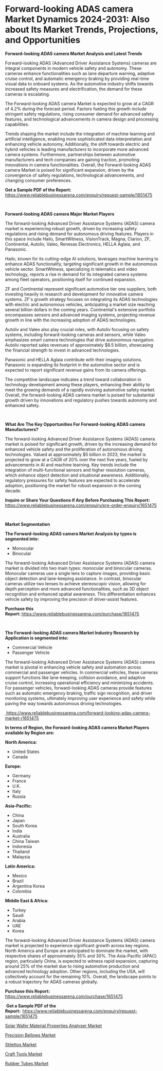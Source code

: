 <p><h1>Forward-looking ADAS camera Market Dynamics 2024-2031: Also about Its Market Trends, Projections, and Opportunities</h1></p><p><strong>Forward-looking ADAS camera Market Analysis and Latest Trends</strong></p>
<p><p>Forward-looking ADAS (Advanced Driver Assistance Systems) cameras are integral components in modern vehicle safety and autonomy. These cameras enhance functionalities such as lane departure warning, adaptive cruise control, and automatic emergency braking by providing real-time visual data to onboard systems. As the automotive industry shifts towards increased safety measures and electrification, the demand for these cameras is escalating.</p><p>The Forward-looking ADAS camera Market is expected to grow at a CAGR of 4.2% during the forecast period. Factors fueling this growth include stringent safety regulations, rising consumer demand for advanced safety features, and technological advancements in camera design and processing capabilities. </p><p>Trends shaping the market include the integration of machine learning and artificial intelligence, enabling more sophisticated data interpretation and enhancing vehicle autonomy. Additionally, the shift towards electric and hybrid vehicles is leading manufacturers to incorporate more advanced camera systems. Furthermore, partnerships between automotive manufacturers and tech companies are gaining traction, promoting innovations in camera functionalities. Overall, the Forward-looking ADAS camera Market is poised for significant expansion, driven by the convergence of safety regulations, technological advancements, and changing consumer preferences.</p></p>
<p><strong>Get a Sample PDF of the Report:&nbsp;</strong> <a href="https://www.reliablebusinessarena.com/enquiry/request-sample/1651475?utm_campaign=1284&utm_medium=2&utm_source=Github&utm_content=ia&utm_term=26092024&utm_id=forward-looking-adas-camera">https://www.reliablebusinessarena.com/enquiry/request-sample/1651475</a></p>
<p>&nbsp;</p>
<p><strong>Forward-looking ADAS camera Major Market Players</strong></p>
<p><p>The forward-looking Advanced Driver Assistance Systems (ADAS) camera market is experiencing robust growth, driven by increasing safety regulations and rising demand for autonomous driving features. Players in this space include Hailo, SmartWitness, VisionTrack, Magna, Clarion, ZF, Continental, Autoliv, Valeo, Renesas Electronics, HELLA Aglaia, and Panasonic.</p><p>Hailo, known for its cutting-edge AI solutions, leverages machine learning to enhance ADAS functionality, targeting significant growth in the autonomous vehicle sector. SmartWitness, specializing in telematics and video technology, reports a rise in demand for its integrated camera systems among fleet operators, positioning itself for continued expansion.</p><p>ZF and Continental represent significant automotive tier one suppliers, both investing heavily in research and development for innovative camera systems. ZF's growth strategy focuses on integrating its ADAS technologies with electric and autonomous vehicles, anticipating a market size reaching several billion dollars in the coming years. Continental's extensive portfolio encompasses sensors and advanced imaging systems, projecting revenue growth in line with the increasing adoption of ADAS technologies.</p><p>Autoliv and Valeo also play crucial roles, with Autoliv focusing on safety systems, including forward-looking cameras and sensors, while Valeo emphasizes smart camera technologies that drive autonomous navigation. Autoliv reported sales revenues of approximately $8.5 billion, showcasing the financial strength to invest in advanced technologies.</p><p>Panasonic and HELLA Aglaia contribute with their imaging solutions. Panasonic is expanding its footprint in the automotive sector and is expected to report significant revenue gains from its camera offerings.</p><p>The competitive landscape indicates a trend toward collaboration in technology development among these players, enhancing their ability to meet the growing demands of a rapidly evolving automotive safety market. Overall, the forward-looking ADAS camera market is poised for substantial growth driven by innovations and regulatory pushes towards autonomy and enhanced safety.</p></p>
<p>&nbsp;</p>
<p><strong>What Are The Key Opportunities For Forward-looking ADAS camera Manufacturers?</strong></p>
<p><p>The forward-looking Advanced Driver Assistance Systems (ADAS) camera market is poised for significant growth, driven by the increasing demand for enhanced vehicle safety and the proliferation of autonomous driving technologies. Valued at approximately $5 billion in 2023, the market is projected to grow at a CAGR of 20% over the next five years, fueled by advancements in AI and machine learning. Key trends include the integration of multi-functional sensors and higher resolution cameras, which enhance object detection and situational awareness. Additionally, regulatory pressures for safety features are expected to accelerate adoption, positioning the market for robust expansion in the coming decade.</p></p>
<p><strong>Inquire or Share Your Questions If Any Before Purchasing This Report:</strong> <a href="https://www.reliablebusinessarena.com/enquiry/pre-order-enquiry/1651475?utm_campaign=1284&utm_medium=2&utm_source=Github&utm_content=ia&utm_term=26092024&utm_id=forward-looking-adas-camera">https://www.reliablebusinessarena.com/enquiry/pre-order-enquiry/1651475</a></p>
<p>&nbsp;</p>
<p><strong>Market Segmentation</strong></p>
<p><strong>The Forward-looking ADAS camera Market Analysis by types is segmented into:</strong></p>
<p><ul><li>Monocular</li><li>Binocular</li></ul></p>
<p><p>The forward-looking Advanced Driver Assistance Systems (ADAS) camera market is divided into two main types: monocular and binocular cameras. Monocular cameras use a single lens to capture images, providing basic object detection and lane-keeping assistance. In contrast, binocular cameras utilize two lenses to achieve stereoscopic vision, allowing for depth perception and more advanced functionalities, such as 3D object recognition and enhanced spatial awareness. This differentiation enhances vehicle safety by improving the precision of driver-assist features.</p></p>
<p><strong>Purchase this Report:&nbsp;</strong><a href="https://www.reliablebusinessarena.com/purchase/1651475?utm_campaign=1284&utm_medium=2&utm_source=Github&utm_content=ia&utm_term=26092024&utm_id=forward-looking-adas-camera">https://www.reliablebusinessarena.com/purchase/1651475</a></p>
<p>&nbsp;</p>
<p><strong>The Forward-looking ADAS camera Market Industry Research by Application is segmented into:</strong></p>
<p><ul><li>Commercial Vehicle</li><li>Passenger Vehicle</li></ul></p>
<p><p>The forward-looking Advanced Driver Assistance Systems (ADAS) camera market is pivotal in enhancing vehicle safety and automation across commercial and passenger vehicles. In commercial vehicles, these cameras support functions like lane-keeping, collision avoidance, and adaptive cruise control, increasing operational efficiency and minimizing accidents. For passenger vehicles, forward-looking ADAS cameras provide features such as automatic emergency braking, traffic sign recognition, and driver monitoring systems, ultimately improving user experience and safety while paving the way towards autonomous driving technologies.</p></p>
<p><a href="https://www.reliablebusinessarena.com/forward-looking-adas-camera-market-r1651475?utm_campaign=1284&utm_medium=2&utm_source=Github&utm_content=ia&utm_term=26092024&utm_id=forward-looking-adas-camera">&nbsp;https://www.reliablebusinessarena.com/forward-looking-adas-camera-market-r1651475</a></p>
<p><strong>In terms of Region, the Forward-looking ADAS camera Market Players available by Region are:</strong></p>
<p>
    <p> <strong> North America: </strong>
        <ul>
            <li>United States</li>
            <li>Canada</li>
        </ul>
        </p> 
    <p> <strong> Europe: </strong>
        <ul>
            <li>Germany</li>
            <li>France</li>
            <li>U.K.</li>
            <li>Italy</li>
            <li>Russia</li>
        </ul>
        </p> 
    <p> <strong> Asia-Pacific: </strong>
        <ul>
            <li>China</li>
            <li>Japan</li>
            <li>South Korea</li>
            <li>India</li>
            <li>Australia</li>
            <li>China Taiwan</li>
            <li>Indonesia</li>
            <li>Thailand</li>
            <li>Malaysia</li>
        </ul>
        </p> 
    <p> <strong> Latin America: </strong>
        <ul>
            <li>Mexico</li>
            <li>Brazil</li>
            <li>Argentina Korea</li>
            <li>Colombia</li>
        </ul>
        </p> 
    <p> <strong> Middle East & Africa: </strong>
        <ul>
            <li>Turkey</li>
            <li>Saudi</li>
            <li>Arabia</li>
            <li>UAE</li>
            <li>Korea</li>
        </ul>
    </p>
    </p>
<p><p>The forward-looking Advanced Driver Assistance Systems (ADAS) camera market is projected to experience significant growth across key regions. North America and Europe are anticipated to dominate the market, with respective shares of approximately 35% and 30%. The Asia-Pacific (APAC) region, particularly China, is expected to witness rapid expansion, capturing around 25% of the market due to rising automotive production and advanced technology adoption. Other regions, including the USA, will collectively account for the remaining 10%. Overall, the landscape points to a robust trajectory for ADAS cameras globally.</p></p>
<p><strong>Purchase this Report: </strong><a href="https://www.reliablebusinessarena.com/purchase/1651475?utm_campaign=1284&utm_medium=2&utm_source=Github&utm_content=ia&utm_term=26092024&utm_id=forward-looking-adas-camera">https://www.reliablebusinessarena.com/purchase/1651475</a></p>
<p>&nbsp;<strong>Get a Sample PDF of the Report:&nbsp;&nbsp;</strong><a href="https://www.reliablebusinessarena.com/enquiry/request-sample/1651475?utm_campaign=1284&utm_medium=2&utm_source=Github&utm_content=ia&utm_term=26092024&utm_id=forward-looking-adas-camera">https://www.reliablebusinessarena.com/enquiry/request-sample/1651475</a></p>
<p><strong></strong></p>
<p><p><a href="https://github.com/tamvrosiya/Market-Research-Report-List-6/blob/main/solar-wafer-material-properties-analyser-market.md?utm_campaign=1284&utm_medium=2&utm_source=Github&utm_content=ia&utm_term=26092024&utm_id=forward-looking-adas-camera">Solar Wafer Material Properties Analyser Market</a></p><p><a href="https://www.linkedin.com/pulse/how-precision-bellows-market-changing-from-2024-2031-genius-market-9ikzf?utm_campaign=1284&utm_medium=2&utm_source=Github&utm_content=ia&utm_term=26092024&utm_id=forward-looking-adas-camera">Precision Bellows Market</a></p><p><a href="https://issuu.com/reportprime-2/docs/stilettos-market-size-2030.pptx_69843aa287984d?utm_campaign=1284&utm_medium=2&utm_source=Github&utm_content=ia&utm_term=26092024&utm_id=forward-looking-adas-camera">Stilettos Market</a></p><p><a href="https://issuu.com/reportprime-2/docs/craft-tools-market-size-2030.pptx_0bf09b3ade56ad?utm_campaign=1284&utm_medium=2&utm_source=Github&utm_content=ia&utm_term=26092024&utm_id=forward-looking-adas-camera">Craft Tools Market</a></p><p><a href="https://www.linkedin.com/pulse/global-rubber-tubes-market-exploring-share-trends-future-9wqyf?utm_campaign=1284&utm_medium=2&utm_source=Github&utm_content=ia&utm_term=26092024&utm_id=forward-looking-adas-camera">Rubber Tubes Market</a></p></p>